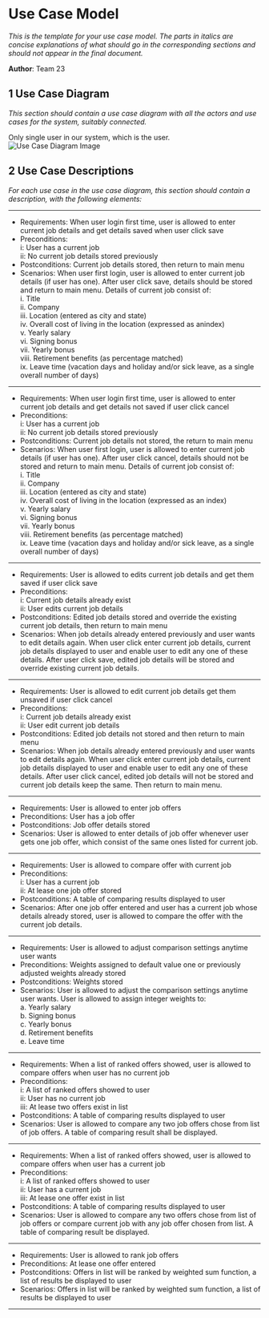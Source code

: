 # Use Case Model

*This is the template for your use case model. The parts in italics are concise explanations of what should go in the corresponding sections and should not appear in the final document.*

**Author**: Team 23


## 1 Use Case Diagram

*This section should contain a use case diagram with all the actors and use cases for the system, suitably connected.*

Only single user in our system, which is the user.
![Use Case Diagram Image](use_case_diagram.png)

## 2 Use Case Descriptions

*For each use case in the use case diagram, this section should contain a description, with the following elements:*


---
- Requirements: When user login first time, user is allowed to enter current job details and get details saved when user click save
-  Preconditions: <br/>
i: User has a current job <br/>
ii: No current job details stored previously <br/>
-  Postconditions: Current job details stored, then return to main menu
- Scenarios: When user first login, user is allowed to enter current job details (if user has one). After user click save, details should be stored and return to main menu. Details of current job consist of:  
i. Title   <br/>
ii. Company   <br/>
iii. Location (entered as city and state) <br/>
iv. Overall cost of living in the location (expressed as an ​index​) <br/>
v. Yearly salary <br/>
vi. Signing bonus <br/>
vii. Yearly bonus <br/>
viii. Retirement benefits (as percentage matched) <br/>
ix. Leave time (vacation days and holiday and/or sick leave, as a single overall number of days) <br/>
---
- Requirements: When user login first time, user is allowed to enter current job details and get details not saved if user click cancel
-  Preconditions:  <br/>
i: User has a current job<br/>
ii: No current job details stored previously<br/>
-  Postconditions: Current job details not stored, the return to main menu
- Scenarios: When user first login, user is allowed to enter current job details (if user has one). After user click cancel, details should not be stored and return to main menu. Details of current job consist of: <br/>
i. Title <br/>
ii. Company <br/>
iii. Location (entered as city and state) <br/>
iv. Overall cost of living in the location (expressed as an ​index​) <br/>
v. Yearly salary <br/>
vi. Signing bonus <br/>
vii. Yearly bonus <br/>
viii. Retirement benefits (as percentage matched) <br/>
ix. Leave time (vacation days and holiday and/or sick leave, as a single overall number of days) <br/>
---
- Requirements: User is allowed to edits current job details and get them saved if user click save
-  Preconditions:  <br/>
i: Current job details already exist<br/>
ii: User edits current job details<br/>
-  Postconditions: Edited job details stored and override the existing current job details, then return to main menu
- Scenarios: When job details already entered previously and user wants to edit details again. When user click enter current job details, current job details displayed to user and enable user to edit any one of these details. After user click save, edited job details will be stored and override existing current job details.
---
- Requirements: User is allowed to edit current job details get them unsaved if user click cancel
-  Preconditions:  <br/>
i: Current job details already exist<br/>
ii: User edit current job details<br/>
-  Postconditions: Edited job details not stored and then return to main menu
- Scenarios: When job details already entered previously and user wants to edit details again. When user click enter current job details, current job details displayed to user and enable user to edit any one of these details. After user click cancel, edited job details will not be stored and  current job details keep the same. Then return to main menu.
---
- Requirements: User is allowed to enter job offers
-  Preconditions: User has a job offer
-  Postconditions: Job offer details stored
- Scenarios: User is allowed to enter details of job offer whenever user gets one job offer, which consist of the same ones listed for current job. 
---
- Requirements: User is allowed to compare offer with current job
-  Preconditions:  <br/>
i: User has a current job<br/>
ii: At lease one job offer stored<br/>
-  Postconditions: A table of comparing results displayed to user
- Scenarios: After one job offer entered and user has a current job whose details already stored, user is allowed to compare the offer with the current job details.
---
- Requirements: User is allowed to adjust comparison settings anytime user wants
-  Preconditions: Weights assigned to default value one or previously adjusted weights already stored
-  Postconditions: Weights stored
- Scenarios: User is allowed to adjust the comparison settings anytime user wants. User is allowed to assign integer weights to: <br/>
a. Yearly salary<br/>
b. Signing bonus<br/>
c. Yearly bonus<br/>
d. Retirement benefits<br/>
e. Leave time<br/>
---
- Requirements: When a list of ranked offers showed, user is allowed to compare offers when user has no current job
-  Preconditions: <br/>
i: A list of ranked offers showed to user<br/>
ii: User has no current job<br/>
iii: At lease two offers exist in list<br/>
-  Postconditions:  A table of comparing results displayed to user
- Scenarios: User is allowed to compare any two job offers chose from list of job offers. A table of comparing result shall be displayed.
---
- Requirements: When a list of ranked offers showed, user is allowed to compare offers when user has a current job
- Preconditions:  <br/>
i: A list of ranked offers showed to user<br/>
ii: User has a current job<br/>
iii: At lease one offer exist in list<br/>
-  Postconditions: A table of comparing results displayed to user
- Scenarios: User is allowed to compare any two offers chose from list of job offers or compare current job with any job offer chosen from list. A table of comparing result be displayed.
---
- Requirements: User is allowed to rank job offers
-  Preconditions: At lease one offer entered
-  Postconditions: Offers in list will be ranked by weighted sum function, a list of results be displayed to user
- Scenarios: Offers in list will be ranked by weighted sum function, a list of results be displayed to user
---
